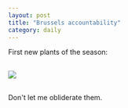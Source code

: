 ```yaml
---
layout: post
title: "Brussels accountability"
category: daily
---
```

<p></p>
First new plants of the season:
<p></p>

<img src="{{ ASSET_PATH }}/images/11.jpg" style="display: block; margin-left: 0px; margin-right: auto; margin-top: 30px; margin-bottom: 30px;">

Don't let me obliderate them.